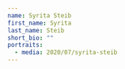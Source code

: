```yaml
---
name: Syrita Steib
first_name: Syrita
last_name: Steib
short_bio: ""
portraits:
  - media: 2020/07/syrita-steib
---
```

